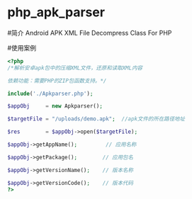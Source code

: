 php_apk_parser
==============
#简介
Android APK XML File Decompress Class For PHP

#使用案例

```php  
<?php  
/*解析安卓apk包中的压缩XML文件，还原和读取XML内容

依赖功能：需要PHP的ZIP包函数支持。*/

include('./Apkparser.php');

$appObj     = new Apkparser(); 

$targetFile = "/uploads/demo.apk";	//apk文件的所在路径地址

$res        = $appObj->open($targetFile);

$appObj->getAppName();         // 应用名称

$appObj->getPackage();        // 应用包名

$appObj->getVersionName();    // 版本名称

$appObj->getVersionCode();    // 版本代码
?>
```